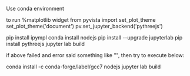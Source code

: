 Use conda environment

to run 
%matplotlib widget
from pyvista import set_plot_theme
set_plot_theme('document')
pv.set_jupyter_backend('pythreejs')


<!-- run in teminal, not Python interactive cell -->
pip install ipympl
conda install nodejs
pip install --upgrade jupyterlab
pip install pythreejs
jupyter lab build 

if above failed and error said something like "", then try to execute below:
<!-- https://stackoverflow.com/questions/62849352/conda-not-recognizing-that-i-have-node-installed/ -->
conda install -c conda-forge/label/gcc7 nodejs
jupyter lab build 